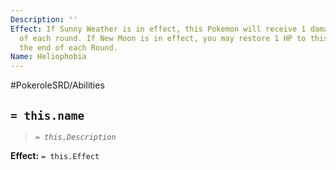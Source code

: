 ```yaml
---
Description: ''
Effect: If Sunny Weather is in effect, this Pokemon will receive 1 damage at the end
  of each round. If New Moon is in effect, you may restore 1 HP to this Pokemon at
  the end of each Round.
Name: Heliophobia
---
```


#PokeroleSRD/Abilities

## `= this.name`

> *`= this.Description`*

**Effect:** `= this.Effect`
